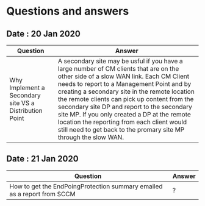 # Questions and answers

## Date : 20 Jan 2020

Question  | Answer
---|---
Why Implement a Secondary site VS a Distribution Point | A secondary site may be usful if you have a large number of CM clients that are on the other side of a slow WAN link. Each CM Client needs to report to a Management Point and by creating a secondary site in the remote location the remote clients can pick up content from the secondary site DP and report to the secondary site MP. If you only created a DP at the remote location the reporting from each client would still need to get back to the promary site MP through the slow WAN. 

## Date : 21 Jan 2020

Question  | Answer
---|---
How to get the EndPoingProtection summary emailed as a report from SCCM | ?
